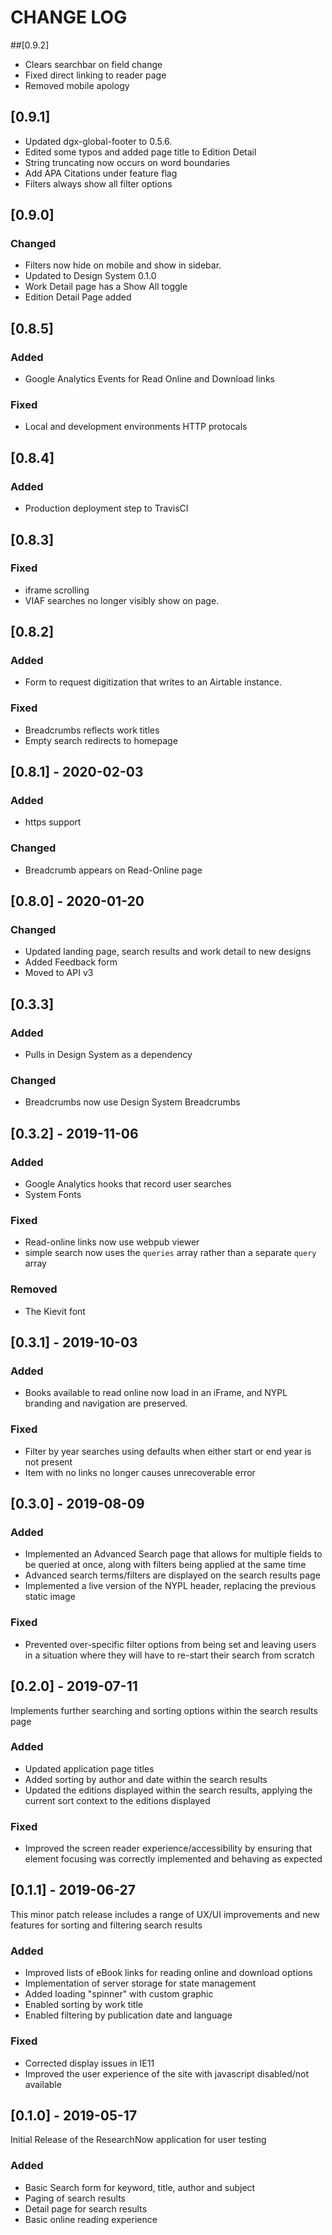 # CHANGE LOG
##[0.9.2]
- Clears searchbar on field change
- Fixed direct linking to reader page
- Removed mobile apology

## [0.9.1] 
- Updated dgx-global-footer to 0.5.6.
- Edited some typos and added page title to Edition Detail
- String truncating now occurs on word boundaries
- Add APA Citations under feature flag
- Filters always show all filter options

## [0.9.0] 
### Changed
- Filters now hide on mobile and show in sidebar.  
- Updated to Design System 0.1.0
- Work Detail page has a Show All toggle
- Edition Detail Page added

## [0.8.5]
### Added
- Google Analytics Events for Read Online and Download links
### Fixed
- Local and development environments HTTP protocals

## [0.8.4]
### Added
- Production deployment step to TravisCI

## [0.8.3] 
### Fixed 
- iframe scrolling
- VIAF searches no longer visibly show on page. 

## [0.8.2] 
### Added
- Form to request digitization that writes to an Airtable instance.  

### Fixed
- Breadcrumbs reflects work titles
- Empty search redirects to homepage

## [0.8.1] - 2020-02-03
### Added 
- https support

### Changed
- Breadcrumb appears on Read-Online page

## [0.8.0] - 2020-01-20
### Changed
- Updated landing page, search results and work detail to new designs
- Added Feedback form
- Moved to API v3

## [0.3.3]
### Added
- Pulls in Design System as a dependency

### Changed
- Breadcrumbs now use Design System Breadcrumbs

## [0.3.2] - 2019-11-06

### Added
- Google Analytics hooks that record user searches
- System Fonts

### Fixed 
- Read-online links now use webpub viewer
- simple search now uses the `queries` array rather than a separate `query` array

### Removed
- The Kievit font

## [0.3.1] - 2019-10-03

### Added
- Books available to read online now load in an iFrame, and NYPL branding and navigation are preserved.

### Fixed

- Filter by year searches using defaults when either start or end year is not present
- Item with no links no longer causes unrecoverable error

## [0.3.0] - 2019-08-09

### Added

- Implemented an Advanced Search page that allows for multiple fields to be queried at once, along with filters being applied at the same time
- Advanced search terms/filters are displayed on the search results page
- Implemented a live version of the NYPL header, replacing the previous static image

### Fixed

- Prevented over-specific filter options from being set and leaving users in a situation where they will have to re-start their search from scratch

## [0.2.0] - 2019-07-11

Implements further searching and sorting options within the search results page

### Added

- Updated application page titles
- Added sorting by author and date within the search results
- Updated the editions displayed within the search results, applying the current sort context to the editions displayed

### Fixed

- Improved the screen reader experience/accessibility by ensuring that element focusing was correctly implemented and behaving as expected

## [0.1.1] - 2019-06-27

This minor patch release includes a range of UX/UI improvements and new features for sorting and filtering search results

### Added

- Improved lists of eBook links for reading online and download options
- Implementation of server storage for state management
- Added loading "spinner" with custom graphic
- Enabled sorting by work title
- Enabled filtering by publication date and language

### Fixed

- Corrected display issues in IE11
- Improved the user experience of the site with javascript disabled/not available

## [0.1.0] - 2019-05-17

Initial Release of the ResearchNow application for user testing

### Added

- Basic Search form for keyword, title, author and subject
- Paging of search results
- Detail page for search results
- Basic online reading experience
